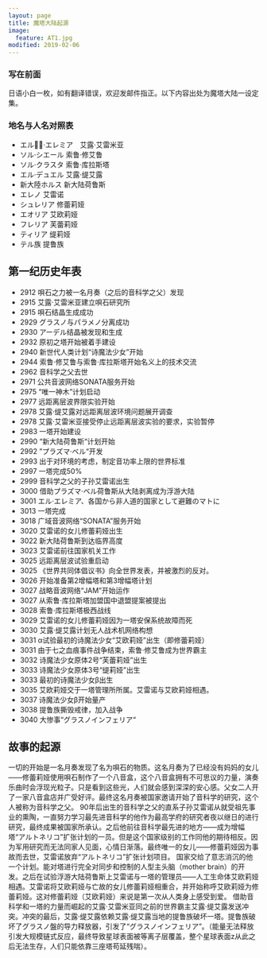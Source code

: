 ```yaml
---
layout: page
title: 魔塔大陆起源
image:
  feature: AT1.jpg
modified: 2019-02-06
---
```


### 写在前面
日语小白一枚，如有翻译错误，欢迎发邮件指正。以下内容出处为魔塔大陆一设定集。
### 地名与人名对照表
- エル·エレミア　艾露·艾雷米亚
- ソル·シエール   索鲁·修艾鲁
- ソル·クラスタ   索鲁·库拉斯塔
- エル·デュエル  艾露·缇艾露
- 新大陸ホルス  新大陆荷鲁斯
- エレノ  艾雷诺
- シュレリア  修蕾莉娅
- エオリア  艾欧莉娅
- フレリア  芙蕾莉娅
- ティリア  缇莉娅
- テル族 提鲁族

## 第一纪历史年表
- 2912 唄石之力被一名月奏（之后的音科学之父）发现
- 2915 艾露·艾雷米亚建立唄石研究所
- 2915 唄石结晶生成成功
- 2929 グラスノ与パラメノ分离成功
- 2930 アーデル结晶被发现和生成
- 2932 原初之塔开始被着手建设
- 2940 新世代人类计划“诗魔法少女”开始
- 2944 索鲁·修艾鲁与索鲁·库拉斯塔开始名义上的技术交流
- 2962 音科学之父去世
- 2971 公共音波网络SONATA服务开始
- 2975 “唯一神木”计划启动
- 2977 远距离层波界限实验开始
- 2978 艾露·缇艾露对远距离层波环境问题展开调查
- 2978 艾露·艾雷米亚接受停止远距离层波实验的要求，实验暂停
- 2983 一塔开始建设
- 2990 “新大陆荷鲁斯“计划开始
- 2992 ”プラズマ·ベル“开发
- 2993 出于对环境的考虑，制定音功率上限的世界标准
- 2997 一塔完成50%
- 2999 音科学之父的子孙艾雷诺出生
- 3000 借助プラズマ·ベル荷鲁斯从大陆剥离成为浮游大陆
- 3001 エル·エレミア、各国から非人道的国家として避難のマトに
- 3013 一塔完成
- 3018 广域音波网络“SONATA”服务开始
- 3020 艾雷诺的女儿修蕾莉娅出生
- 3022 新大陆荷鲁斯到达临界高度
- 3023 艾雷诺前往国家机关工作
- 3025 远距离层波试验重启动
- 3025 《世界共同体倡议书》向全世界发表，并被激烈的反对。
- 3026 开始准备第2增幅塔和第3增幅塔计划
- 3027 战略音波网络“JAM”开始运作
- 3027 从索鲁·库拉斯塔加盟国中退盟提案被提出
- 3028 索鲁·库拉斯塔极西战线
- 3029 艾雷诺的女儿修蕾莉娅因为一塔安保系统故障而死
- 3030 艾露·缇艾露计划无人战术机网络构想
- 3031 α试验最初的诗魔法少女“艾欧莉娅”出生（即修蕾莉娅）
- 3031 由于七之血痕事件战争结束，索鲁·修艾鲁成为世界霸主
- 3032 诗魔法少女原体2号“芙蕾莉娅”出生
- 3033 诗魔法少女原体3号“缇莉娅”出生
- 3033 最初的诗魔法少女β出生
- 3035 艾欧莉娅交于一塔管理所所属。艾雷诺与艾欧莉娅相遇。
- 3037 诗魔法少女β开始量产
- 3038 提鲁族撕毁戒律，加入战争
- 3040 大惨事“グラスノインフェリア“

## 故事的起源
一切的开始是一名月奏发现了名为唄石的物质。这名月奏为了已经没有妈妈的女儿——修蕾莉娅使用唄石制作了一个八音盒，这个八音盒拥有不可思议的力量，演奏乐曲时会浮现光粒子。只是看到这些光，人们就会感到深深的安心感。父女二人开了一家八音盒店并广受好评。最终这名月奏被国家邀请开始了音科学的研究，这个人被称为音科学之父。
90年后出生的音科学之父的直系子孙艾雷诺从就受祖先事业的熏陶，一直努力学习最先进音科学的他作为最高学府的研究者夜以继日的进行研究，最终成果被国家所承认。之后他前往音科学最先进的地方——成为增幅塔“アルトネリコ”扩张计划的一员。但是这个国家级别的工作同他的期待相反。因为军用研究而无法同家人见面，心情日渐落。最终唯一的女儿——修蕾莉娅因为事故而去世，艾雷诺放弃“アルトネリコ”扩张计划项目。
国家交给了意志消沉的他一个计划。能对塔进行完全对同步和控制的人型主头脑（mother brain）的开发。之后在试验浮游大陆荷鲁斯上艾雷诺与一塔的管理员——人工生命体艾欧莉娅相遇。艾雷诺将艾欧莉娅与亡故的女儿修蕾莉娅相重合，并开始称呼艾欧莉娅为修蕾莉娅。这对修蕾莉娅（艾欧莉娅）来说是第一次从人类身上感受到爱。
借助音科学和一塔的力量而崛起的艾露·艾雷米亚同之前的世界霸主艾露·缇艾露发送冲突。冲突的最后，艾露·缇艾露依赖艾露·缇艾露当地的提鲁族破坏一塔。提鲁族破坏了グラスノ盤的导力释放器，引发了“グラスノインフェリア”。（能量无法释放引发大规模链式反应，最终导致星球表面被等离子层覆盖，整个星球表面z从此之后无法生存，人们只能依靠三座塔苟延残喘）。

